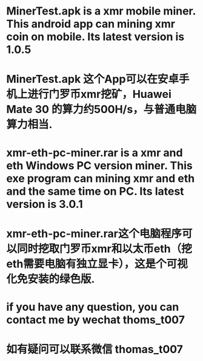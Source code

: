 # MinerTest.apk is a xmr mobile miner. This android app can mining xmr coin on mobile. Its latest version is 1.0.5
# MinerTest.apk 这个App可以在安卓手机上进行门罗币xmr挖矿，Huawei Mate 30 的算力约500H/s，与普通电脑算力相当.
# xmr-eth-pc-miner.rar is a xmr and eth Windows PC version miner. This exe program can mining xmr and eth and the same time on PC. Its latest version is 3.0.1
# xmr-eth-pc-miner.rar这个电脑程序可以同时挖取门罗币xmr和以太币eth（挖eth需要电脑有独立显卡），这是个可视化免安装的绿色版.
# if you have any question, you can contact me by wechat thoms_t007
# 如有疑问可以联系微信 thomas_t007




